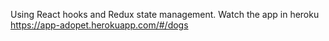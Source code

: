 Using React hooks and Redux state management.
Watch the app in heroku
https://app-adopet.herokuapp.com/#/dogs
